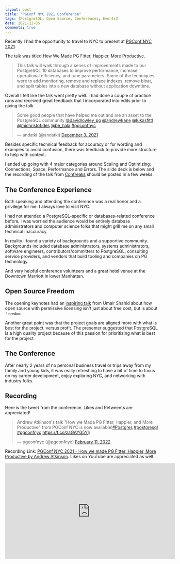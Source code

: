 ```yaml
---
layout: post
title: "PGConf NYC 2021 Conference"
tags: [PostgreSQL, Open Source, Conferences, Events]
date: 2021-12-06
comments: true
---
```


Recently I had the opportunity to travel to NYC to present at [PGConf NYC 2021](https://2021.pgconf.nyc/).

The talk was titled [How We Made PG Fitter, Happier, More Productive](https://postgresql.us/events/pgconfnyc2021/schedule/session/916-how-we-made-pg-fitter-happier-more-productive/).

> This talk will walk through a series of improvements made to our PostgreSQL 10 databases to improve performance, increase operational efficiency, and tune parameters. Some of the techniques were to add monitoring, remove and replace indexes, remove bloat, and split tables into a new database without application downtime.

Overall I felt like the talk went pretty well. I had done a couple of practice runs and received great feedback that I incorporated into edits prior to giving the talk.

<blockquote class="twitter-tweet"><p lang="en" dir="ltr">Some good people that have helped me out and are an asset to the PostgreSQL community <a href="https://twitter.com/davidrowley_pg?ref_src=twsrc%5Etfw">@davidrowley_pg</a> <a href="https://twitter.com/andrewkane?ref_src=twsrc%5Etfw">@andrewkane</a> <a href="https://twitter.com/LukasFittl?ref_src=twsrc%5Etfw">@lukasfittl</a> <a href="https://twitter.com/michristofides?ref_src=twsrc%5Etfw">@michristofides</a> <a href="https://twitter.com/be_haki?ref_src=twsrc%5Etfw">@be_haki</a> <a href="https://twitter.com/hashtag/pgconfnyc?src=hash&amp;ref_src=twsrc%5Etfw">#pgconfnyc</a></p>&mdash; andatki (@andatki) <a href="https://twitter.com/andatki/status/1466822110240776195?ref_src=twsrc%5Etfw">December 3, 2021</a></blockquote> <script async src="https://platform.twitter.com/widgets.js" charset="utf-8"></script>

Besides specific technical feedback for accuracy or for wording and examples to avoid confusion, there was feedback to provide more structure to help with context.

I ended up going with 4 major categories around Scaling and Optimizing: Connections, Space, Performance and Errors. The slide deck is below and the recording of the talk from [Confreaks](https://www.confreaks.com/) should be posted in a few weeks.

<script async class="speakerdeck-embed" data-id="030a9bf3e09e4486acb96323ffe66302" data-ratio="1.77777777777778" src="//speakerdeck.com/assets/embed.js"></script>

## The Conference Experience

Both speaking and attending the conference was a real honor and a privilege for me. I always love to visit NYC.

I had not attended a PostgreSQL-specific or databases-related conference before. I was worried the audience would be entirely database administrators and computer science folks that might grill me on any small technical inaccuracy.

In reality I found a variety of backgrounds and a supportive community. Backgrounds included database administrators, systems administrators, software engineers, contributors/committers to PostgreSQL, consulting service providers, and vendors that build tooling and companies on PG technology.

And very helpful conference volunteers and a great hotel venue at the Downtown Marriott in lower Manhattan.

## Open Source Freedom

The opening keynotes had an [inspiring talk](https://www.slideshare.net/UmairShahid16/driving-the-future-of-postgresql-adoption) from Umair Shahid about how open source with permissive licensing isn't just about free cost, but is about `freedom`.

Another great point was that the project goals are aligned more with what is best for the project, versus profit. The presenter suggested that PostgreSQL is a high quality project because of this passion for prioritizing what is best for the project.

## The Conference

After nearly 2 years of no personal business travel or trips away from my family and young kids, it was really refreshing to have a bit of time to focus on my career development, enjoy exploring NYC, and networking with industry folks.

## Recording

Here is the tweet from the conference. Likes and Retweeets are appreciated!

<blockquote class="twitter-tweet"><p lang="en" dir="ltr">Andrew Atkinson&#39;s talk &quot;How we Made PG Fitter, Happier, and More Productive&quot; from PGConf NYC is now available!<a href="https://twitter.com/hashtag/Postgres?src=hash&amp;ref_src=twsrc%5Etfw">#Postgres</a> <a href="https://twitter.com/hashtag/postgresql?src=hash&amp;ref_src=twsrc%5Etfw">#postgresql</a> <a href="https://twitter.com/hashtag/pgconfnyc?src=hash&amp;ref_src=twsrc%5Etfw">#pgconfnyc</a> <a href="https://t.co/zaGAYG5Ylj">https://t.co/zaGAYG5Ylj</a></p>&mdash; pgconfnyc (@pgconfnyc) <a href="https://twitter.com/pgconfnyc/status/1492245054513192960?ref_src=twsrc%5Etfw">February 11, 2022</a></blockquote> <script async src="https://platform.twitter.com/widgets.js" charset="utf-8"></script>

Recording Link: [PGConf NYC 2021 - How we made PG Fitter, Happier, More Productive by Andrew Atkinson](https://www.youtube.com/watch?v=ijYha2bBink&list=PLiT-kUSX8USVDO_StcVoErex-l-pVvrvv&index=11). Likes on YouTube are appreciated as well

<iframe width="560" height="315" src="https://www.youtube.com/embed/ijYha2bBink" title="YouTube video player" frameborder="0" allow="accelerometer; autoplay; clipboard-write; encrypted-media; gyroscope; picture-in-picture" allowfullscreen></iframe>
